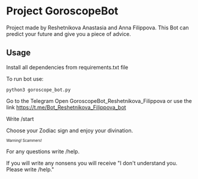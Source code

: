 # Project GoroscopeBot

Project made by Reshetnikova Anastasia and Anna Filippova.
This Bot can predict your future and give you a piece of advice.

## Usage

Install all dependencies from requirements.txt file

To run bot use:

```commandline
python3 goroscope_bot.py
```
Go to the Telegram
Open GoroscopeBot_Reshetnikova_Filippova or use the link https://t.me/Bot_Reshetnikova_Filippova_bot

Write /start

Choose your Zodiac sign and enjoy your divination.

<sup><sub>Warning! Scammers!</sub></sup>

For any questions write /help.

If you will write any nonsens you will receive "I don't understand you. Please write /help."



